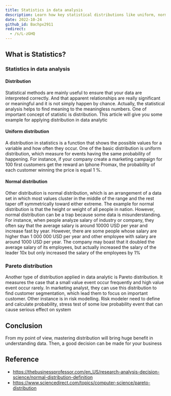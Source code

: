 ```yaml
---
title: Statistics in data analysis
description: Learn how key statistical distributions like uniform, normal, and Pareto help analyze data accurately and make better business decisions with meaningful insights.
date: 2022-10-24
github_id: Bachpx2911
redirect:
  - /s/L-zGHQ
---
```


## What is Statistics?

### Statistics in data analysis

#### Distribution

Statistical methods are mainly useful to ensure that your data are interpreted correctly. And that apparent relationships are really significant or meaningful and it is not simply happen by chance. Actually, the statistical analysis helps to find meaning to the meaningless numbers. One of important concept of statistic is distribution. This article will give you some example for applying distribution in data analytic

#### Uniform distribution

A distribution in statistics is a function that shows the possible values for a variable and how often they occur. One of the basic distribution is uniform distribution, which measure for events having the same probability of happening. For instance, if your company create a marketing campaign for 100 first customers get the reward an Iphone Promax, the probability of each customer winning the price is equal 1 %.

#### Normal distribution

Other distribution is normal distribution, which is an arrangement of a data set in which most values cluster in the middle of the range and the rest taper off symmetrically toward either extreme. The example for normal distribution is that the height or weight of all people in nation. However, normal distribution can be a trap because some data is misunderstanding. For instance, when people analyze salary of industry or company, they often say that the average salary is around 10000 USD per year and increase fast by year. However, there are some people whose salary are higher than 1 000 000 USD per year and other employee with salary are around 1000 USD per year. The company may boast that it doubled the average salary of its employees, but actually increased the salary of the leader 10x but only increased the salary of the employees by 1%

### Pareto distribution

Another type of distribution applied in data analytic is Pareto distribution. It measures the case that a small value event occur frequently and high value event occur rarely. In marketing analyst, they can use this distribution to find customer segmentation, which lead them to focus on important customer. Other instance is in risk modelling. Risk modeler need to define and calculate probability, stress test of some low probability event that can cause serious effect on system

## Conclusion

From my point of view, mastering distribution will bring huge benefit in understanding data. Then, a good decision can be made for your business

## Reference

- https://thebusinessprofessor.com/en_US/research-analysis-decision-science/normal-distribution-definition
- https://www.sciencedirect.com/topics/computer-science/pareto-distribution

